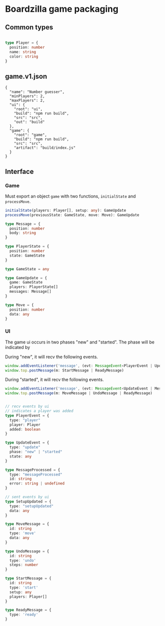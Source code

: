 # Boardzilla game packaging

## Common types

```ts

type Player = {
  position: number
  name: string
  color: string
}

```

## game.v1.json

```
{
  "name": "Number guesser",
  "minPlayers": 2,
  "maxPlayers": 2,
  "ui": {
    "root": "ui",
    "build": "npm run build",
    "src": "src",
    "out": "build"
  },
  "game": {
    "root": "game",
    "build": "npm run build",
    "src": "src",
    "artifact": "build/index.js"
  }
}
```

## Interface

### Game

Must export an object `game` with two functions, `initialState` and `processMove`.

```ts
initialState(players: Player[], setup: any): GameUpdate
processMove(previousState: GameState, move: Move): GameUpdate

type Message = {
  position: number
  body: string
}

type PlayerState = {
  position: number
  state: GameState
}

type GameState = any

type GameUpdate = {
  game: GameState
  players: PlayerState[]
  messages: Message[]
}

type Move = {
  position: number
  data: any
}
```

### UI

The game ui occurs in two phases "new" and "started".  The phase will be indicated by

During "new", it will recv the following events.

```ts
window.addEventListener('message', (evt: MessageEvent<PlayerEvent | UpdateEvent | MessageProcessed>))
window.top.postMessage(m: StartMessage | ReadyMessage)

```

During "started", it will recv the following events.

```ts
window.addEventListener('message', (evt: MessageEvent<UpdateEvent | MessageProcessed>))
window.top.postMessage(m: MoveMessage | UndoMessage | ReadyMessage)

```

```ts

// recv events by ui
// indicates a player was added
type PlayerEvent = {
  type: "player"
  player: Player
  added: boolean
}

type UpdateEvent = {
  type: "update"
  phase: "new" | "started"
  state: any
}

type MessageProcessed = {
  type: "messageProcessed"
  id: string
  error: string | undefined
}

// sent events by ui
type SetupUpdated = {
  type: "setupUpdated"
  data: any
}

type MoveMessage = {
  id: string
  type: 'move'
  data: any
}

type UndoMessage = {
  id: string
  type: 'undo'
  steps: number
}

type StartMessage = {
  id: string
  type: 'start'
  setup: any
  players: Player[]
}

type ReadyMessage = {
  type: 'ready'
}
```
